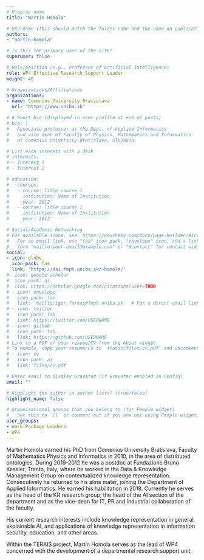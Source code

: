 ```yaml
---
# Display name
title: "Martin Homola"

# Username (this should match the folder name and the name on publications)
authors:
- "martin-homola"

# Is this the primary user of the site?
superuser: false

# Role/position (e.g., Professor of Artificial Intelligence)
role: WP4 Effective Research Support Leader
weight: 40

# Organizations/Affiliations
organizations:
- name: Comenius University Bratislava
  url: "https://www.uniba.sk"

# # Short bio (displayed in user profile at end of posts)
# bio: |
#   Associate professor at the Dept. of Applied Informatics
#   and vice dean of Faculty of Physics, Mathematics and Informatics
#   at Comenius University Bratislava, Slovakia.

# List each interest with a dash
# interests:
# - Interest 1
# - Interest 2

# education:
#   courses:
#   - course: Title course 1
#     institution: Name of Institution
#     year: 2012
#   - course: Title course 1
#     institution: Name of Institution
#     year: 2012

# Social/Academic Networking
# For available icons, see: https://wowchemy.com/docs/page-builder/#icons
#   For an email link, use "fas" icon pack, "envelope" icon, and a link in the
#   form "mailto:your-email@example.com" or "#contact" for contact widget.
social:
- icon: globe
  icon_pack: fas
  link: 'https://dai.fmph.uniba.sk/~homola/'
#- icon: google-scholar
#  icon_pack: ai
#  link: https://scholar.google.com/citations?user=TODO
# - icon: envelope
#   icon_pack: fas
#   link: 'mailto:igor.farkas@fmph.uniba.sk'  # For a direct email link, use "mailto:test@example.org".
# - icon: twitter
#   icon_pack: fab
#   link: https://twitter.com/USERNAME
# - icon: github
#   icon_pack: fab
#   link: https://github.com/USERNAME
# Link to a PDF of your resume/CV from the About widget.
# To enable, copy your resume/CV to `static/files/cv.pdf` and uncomment the lines below.
# - icon: cv
#   icon_pack: ai
#   link: files/cv.pdf

# Enter email to display Gravatar (if Gravatar enabled in Config)
email: ""

# Highlight the author in author lists? (true/false)
highlight_name: false

# Organizational groups that you belong to (for People widget)
#   Set this to `[]` or comment out if you are not using People widget.
user_groups:
- Work Package Leaders
- WP4
---
```

Martin Homola earned his PhD from Comenius University Bratislava, Faculty of Mathematics Physics and Informatics in 2010, in the area of distributed ontologies. During 2019-2012 he was a postdoc at Fundazione Bruno Kessler, Trento, Italy, where he worked in the Data & Knowledge Management Group on contextualized knowledge representation. Consecutively he returned to his alma mater, joining the Department of Applied Informatics. He earned his habilitation in 2018. Currently he serves as the head of the KR research group, the head of the AI section of the department and as the vice-dean for IT, PR and industrial collaboration of the faculty.

His current research interests include knowledge representation in general, explainable AI, and applications of knowledge representation in information security, education, and other areas.

Within the TERAIS project, Martin Homola serves as the lead of WP4 concerned with the development of a departmental research support unit.
